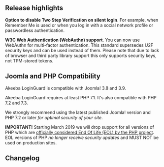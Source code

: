 ## Release highlights

**Option to disable Two Step Verification on silent login**. For example, when Remember Me is used or when you log in with a social network profile or passwordless authentication.

**W3C Web Authentication (WebAuthn) support**. You can now use WebAuthn for multi-factor authentication. This standard supersedes U2F security keys and can be used instead of them. Please note that due to lack of browser and third party library support this only supports security keys, not TPM-stored tokens.  
 
## Joomla and PHP Compatibility

Akeeba LoginGuard is compatible with Joomla! 3.8 and 3.9.

Akeeba LoginGuard requires at least PHP 7.1. It's also compatible with PHP 7.2 and 7.3.

We strongly recommend using the latest published Joomla! version and PHP 7.2 or later _for optimal security of your site_.

**IMPORTANT!** Starting March 2019 we will drop support for all versions of PHP which are [officially considered End Of Life (EOL) by the PHP project](http://php.net/eol.php). EOL  versions of PHP _no longer receive security updates_ and MUST NOT be used on production sites. 

## Changelog

